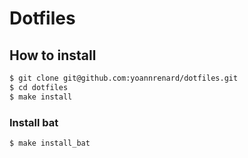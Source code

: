 # Dotfiles

## How to install

```bash
$ git clone git@github.com:yoannrenard/dotfiles.git
$ cd dotfiles
$ make install
```

### Install bat

```bash
$ make install_bat
```

